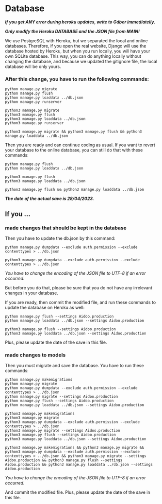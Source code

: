 # Database

***If you get ANY error during heroku updates, write to Gábor immediatelly.***

***Only modify the Heroku DATABASE and the JSON file from MAIN!***

We use PostgreSQL with Heroku, but we separated the local and online databases. Therefore, if you open the real website, Django will use the database hosted by Heroku, but when you run locally, you will have your own SQLite database. This way, you can do anything locally without changing the database, and because we updated the gitignore file, the local database will be only yours.

### After this change, you have to run the following commands:

```
python manage.py migrate
python manage.py flush
python manage.py loaddata ../db.json
python manage.py runserver
```

```
python3 manage.py migrate
python3 manage.py flush
python3 manage.py loaddata ../db.json
python3 manage.py runserver
```

```
python3 manage.py migrate && python3 manage.py flush && python3 manage.py loaddata ../db.json
```

Then you are ready and can continue coding as usual. If you want to revert your database to the online database, you can still do that with these commands:

```
python manage.py flush
python manage.py loaddata ../db.json
```

```
python3 manage.py flush
python3 manage.py loaddata ../db.json
```

```
python3 manage.py flush && python3 manage.py loaddata ../db.json
```

***The date of the actual save is 28/04/2023.***


## If you ...

### made changes that should be kept in the database

Then you have to update the db.json by this command:

```
python manage.py dumpdata --exclude auth.permission --exclude contenttypes > ../db.json
```

```
python3 manage.py dumpdata --exclude auth.permission --exclude contenttypes > ../db.json
```

*You have to change the encoding of the JSON file to UTF-8 if an error occurred.*

But before you do that, please be sure that you do not have any irrelevant changes in your database.

If you are ready, then commit the modified file, and run these commands to update the database on Heroku as well:

```
python manage.py flush --settings Aidoo.production
python manage.py loaddata ../db.json --settings Aidoo.production
```

```
python3 manage.py flush --settings Aidoo.production
python3 manage.py loaddata ../db.json --settings Aidoo.production
```

Plus, please update the date of the save in this file.

### made changes to models

Then you must migrate and save the database. You have to run these commands:

```
python manage.py makemigrations
python manage.py migrate
python manage.py dumpdata --exclude auth.permission --exclude contenttypes > ../db.json
python manage.py migrate --settings Aidoo.production
python manage.py flush --settings Aidoo.production
python manage.py loaddata ../db.json --settings Aidoo.production
```

```
python3 manage.py makemigrations
python3 manage.py migrate
python3 manage.py dumpdata --exclude auth.permission --exclude contenttypes > ../db.json
python3 manage.py migrate --settings Aidoo.production
python3 manage.py flush --settings Aidoo.production
python3 manage.py loaddata ../db.json --settings Aidoo.production
```

```
python3 manage.py makemigrations && python3 manage.py migrate && python3 manage.py dumpdata --exclude auth.permission --exclude contenttypes > ../db.json && python3 manage.py migrate --settings Aidoo.production && python3 manage.py flush --settings Aidoo.production && python3 manage.py loaddata ../db.json --settings Aidoo.production
```

*You have to change the encoding of the JSON file to UTF-8 if an error occurred.*

And commit the modified file. Plus, please update the date of the save in this file.
